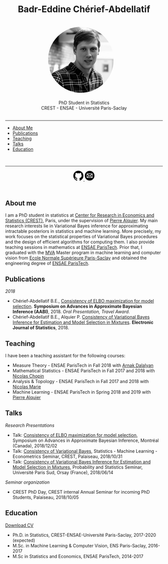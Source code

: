<!-- Global site tag (gtag.js) - Google Analytics -->
<script async src="https://www.googletagmanager.com/gtag/js?id=UA-113692533-1"></script>
<script>
  window.dataLayer = window.dataLayer || [];
  function gtag(){dataLayer.push(arguments);}
  gtag('js', new Date());
  gtag('config', 'UA-113692533-1');
</script>


<style type="text/css">
<!--
.tab { margin-left: 20px; }
-->
</style>
<!doctype html>
<html>
  <head>
    <meta charset="utf-8">
    <meta http-equiv="X-UA-Compatible" content="chrome=1">
    <title>Badr-Eddine Chérief-Abdellatif</title>
    <link rel="stylesheet" href="stylesheets/styles.css">
    <link rel="stylesheet" href="stylesheets/github-light.css">
    <meta name="viewport" content="width=device-width">
    <!--[if lt IE 9]>
    <script src="//html5shiv.googlecode.com/svn/trunk/html5.js"></script>
    <![endif]-->
  </head>
  <body>
    <div class="wrapper">
      <header>
        <h1>Badr-Eddine Chérief-Abdellatif</h1>
          <img src="images/IMGP5494_small.jpg" class="pull-left" style="margin:20px
          20px 20px 0; height:210px; width:210px; border-radius:100%"/>
          <br>
          PhD Student in Statistics
          <br>
          CREST - ENSAE - Université Paris-Saclay
          <br>
          <br>
        <hr>
    <div align="left">
         <ul>
          <li><a href="#about-me">About Me</a></li>
          <li><a href="#publications">Publications</a></li>
          <li><a href="#teaching">Teaching</a></li>
          <li><a href="#talks">Talks</a></li>
          <li><a href="#education">Education</a></li>
        </ul>
    </div>
        <br>
        <hr>
          <a target="_blank" href="https://github.com/badreddinecheriefabdellatif" class="icon">
              <img class="fa fa-twitter fa-lg" src = "images/github.png" style="height:32px; width:32px">
          </a>
          <a href="mailto:badr.eddine.cherief.abdellatif@ensae.fr" class="icon">
              <img class="fa fa-twitter fa-lg" src = "images/mail.png" style="height:32px; width:32px">
          </a>
          <br>
      </header>
      <section>
        <h2>
<a id="about-me" class="anchor" href="#about-me" aria-hidden="true"><span aria-hidden="true" class="octicon octicon-link"></span></a>About me</h2>
<p>I am a PhD student in statistics at <a href="http://crest.science/">Center for Research in Economics and Statistics (CREST)</a>, Paris, under the supervision of <a href="http://alquier.ensae.net/">Pierre Alquier</a>. My main research interests lie in Variational Bayes inference for approximating intractable posteriors in statistics and machine learning. More precisely, my work focuses on the statistical properties of Variational Bayes procedures and the design of efficient algorithms for computing them. I also provide teaching sessions in mathematics at <a href="http://www.ensae.fr/">ENSAE ParisTech</a>. Prior that, I graduated with the <a href="http://cmla.ens-paris-saclay.fr/version-anglaise/academics/mva-master-degree-227777.kjsp?RH=DL_CMLA-GB">MVA</a> Master program in machine learning and computer vision from <a href="http://www.ens-cachan.fr/en">Ecole Normale Supérieure Paris-Saclay</a> and obtained the engineering degree of <a href="http://www.ensae.fr/">ENSAE ParisTech</a>.
<a href="#publications"></p>
                       
                       
<h2>
<a id="publications" class="anchor" href="#publications" aria-hidden="true"><span aria-hidden="true" class="octicon octicon-link"></span></a>Publications</h2>
<p><em>2018</em></p>
        
<ul>
<li>Chérief-Abdellatif B.E., <a href="http://approximateinference.org/2018/accepted/CheriefAbdellatif2018.pdf">Consistency of ELBO maximization for model selection</a>. <b>Symposium on Advances in Approximate Bayesian Inference (AABI)</b>, 2018. <i>Oral Presentation, Travel Award</i>.
</li>
<li>Chérief-Abdellatif B.E., Alquier P. <a href="http://dx.doi.org/doi:10.1214/18-EJS1475">Consistency of Variational Bayes Inference for Estimation and Model Selection in Mixtures</a>. <b>Electronic Journal of Statistics</b>, 2018. 
</li>
</ul>
                       
<h2>
<a id="teaching" class="anchor" href="#teaching" aria-hidden="true"><span aria-hidden="true" class="octicon octicon-link"></span></a>Teaching</h2>
<p>I have been a teaching assistant for the following courses:</p>
<ul>
<li>Measure Theory -  ENSAE ParisTech in Fall 2018 with <a href="http://www.arnak-dalalyan.fr/">Arnak Dalalyan</a></li>
<li>Mathematical Statistics - ENSAE ParisTech in Fall 2017 and 2018 with <a target="_blank" href="https://sites.google.com/site/nicolaschopinstatistician/">Nicolas Chopin</a></li>
<li>Analysis & Topology - ENSAE ParisTech in Fall 2017 and 2018 with <a target="_blank" href="https://sites.google.com/site/nmariemath/">Nicolas Marie</a></li>
<li>Machine Learning - ENSAE ParisTech in Spring 2018 and 2019 with <a target="_blank" href="http://alquier.ensae.net/">Pierre Alquier</a></li>
</ul>
                                                                                                                       
                                                                                                                       
                                                                                                                       
<h2>
<a id="talks" class="anchor" href="#talks" aria-hidden="true"><span aria-hidden="true" class="octicon octicon-link"></span></a>Talks</h2>
<p><em>Research Presentations</em></p>
<ul>
<li>Talk: <a href="http://approximateinference.org/schedule/">Consistency of ELBO maximization for model selection</a>, Symposium on Advances in Approximate Bayesian Inference, Montréal (Canada), 2018/12/02 </li>
<li>Talk: <a href="http://crest.science/event/badr-eddine-cherief-abdellatif-crest-consistency-of-variational-bayes">Consistency of Variational Bayes</a>, Statistics - Machine Learning - Econometrics Seminar, CREST, Palaiseau, 2018/10/31 </li>
<li>Talk: <a href="http://badreddinecheriefabdellatif.github.io/Badr Orsay.pdf" class="download" title="Consistency of Variational Bayes Inference for Estimation and Model Selection in Mixtures">Consistency of Variational Bayes Inference for Estimation and Model Selection in Mixtures</a>, Probability and Statistics Seminar, Université Paris Sud, Orsay (France), 2018/06/14 </li>
</ul>
                                                                                                                   
<p><em>Seminar organization</em></p>
<ul>
<li> CREST PhD Day, CREST internal Annual Seminar for incoming PhD Students, Palaiseau, 2018/10/05</li>
</ul>
                                                                                     
<h2>
<a id="education" class="anchor" href="#education" aria-hidden="true"><span aria-hidden="true" class="octicon octicon-link"></span></a>Education</h2>
<p><a href="http://badreddinecheriefabdellatif.github.io/CV.pdf" class="download" title="Download CV as PDF">Download CV</a></p>
<ul>
<li>Ph.D. in Statistics, CREST-ENSAE-Université Paris-Saclay, 2017-2020 (expected)</li>
<li>M.Sc. in Machine Learning & Computer Vision, ENS Paris-Saclay, 2016-2017</li>
<li>M.Sc in Statistics and Economics, ENSAE ParisTech, 2014-2017</li>
</ul>
      </section>
      <footer>
        <p><small></small></p>
      </footer>
    </div>
    <script src="javascripts/scale.fix.js"></script>
    
  </body>
</html>
